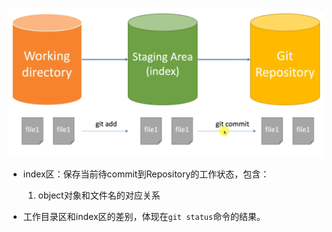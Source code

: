 ![image-20221019212711155](%E5%B7%A5%E4%BD%9C%E5%8C%BA%E3%80%81%E7%B4%A2%E5%BC%95%E5%8C%BA(%E7%BC%93%E5%AD%98%E5%8C%BA)%E3%80%81%E4%BB%A3%E7%A0%81%E4%BB%93%E5%BA%93.assets/image-20221019212711155.png)



- index区：保存当前待commit到Repository的工作状态，包含：
  1. object对象和文件名的对应关系

- 工作目录区和index区的差别，体现在`git status`命令的结果。

